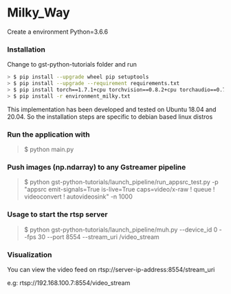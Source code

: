 # Milky_Way

Create a environment
Python=3.6.6

### Installation

Change to gst-python-tutorials folder and run

```bash
> $ pip install --upgrade wheel pip setuptools 
> $ pip install --upgrade --requirement requirements.txt
> $ pip install torch==1.7.1+cpu torchvision==0.8.2+cpu torchaudio==0.7.2 -f https://download.pytorch.org/whl/torch_stable.htm
> $ pip install -r environment_milky.txt
```

This implementation has been developed and tested on Ubuntu 18.04 and 20.04. So the installation steps are specific to debian based linux distros

### Run the application with


>  $ python main.py

### Push images (np.ndarray) to any Gstreamer pipeline

> $ python gst-python-tutorials/launch_pipeline/run_appsrc_test.py -p "appsrc emit-signals=True is-live=True caps=video/x-raw ! queue ! videoconvert ! autovideosink"  -n 1000


### Usage to start the rtsp server

> $ python gst-python-tutorials/launch_pipeline/muh.py --device_id 0 --fps 30  --port 8554 --stream_uri /video_stream


### Visualization

You can view the video feed on rtsp://server-ip-address:8554/stream_uri

e.g: rtsp://192.168.100.7:8554/video_stream
